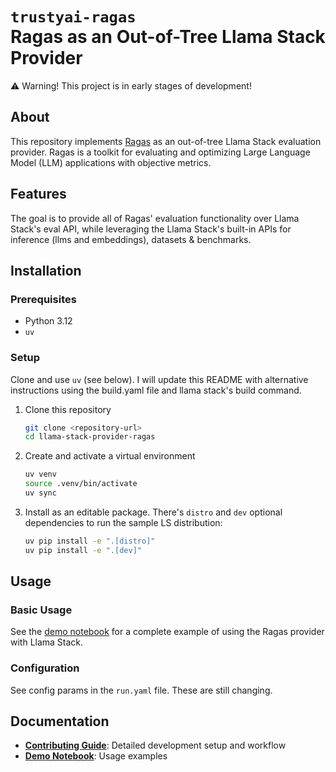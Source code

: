 # `trustyai-ragas` <br> Ragas as an Out-of-Tree Llama Stack Provider

⚠️ Warning! This project is in early stages of development!

## About
This repository implements [Ragas](https://github.com/explodinggradients/ragas) as an out-of-tree Llama Stack evaluation provider. Ragas is a toolkit for evaluating and optimizing Large Language Model (LLM) applications with objective metrics.

## Features
The goal is to provide all of Ragas' evaluation functionality over Llama Stack's eval API, while leveraging the Llama Stack's built-in APIs for inference (llms and embeddings), datasets & benchmarks.

## Installation

### Prerequisites
* Python 3.12
* `uv`

### Setup
Clone and use `uv` (see below). I will update this README with alternative instructions using the build.yaml file and llama stack's build command.


1. Clone this repository
    ```bash
    git clone <repository-url>
    cd llama-stack-provider-ragas
    ```

2. Create and activate a virtual environment
    ```bash
    uv venv 
    source .venv/bin/activate
    uv sync
    ```

3. Install as an editable package. There's `distro` and `dev` optional dependencies to run the sample LS distribution:
    ```bash
    uv pip install -e ".[distro]"
    uv pip install -e ".[dev]"
    ```

## Usage

### Basic Usage
See the [demo notebook](demos/ragas_evaluation_demo.ipynb) for a complete example of using the Ragas provider with Llama Stack.

### Configuration

See config params in the `run.yaml` file. These are still changing.

## Documentation

- **[Contributing Guide](CONTRIBUTING.md)**: Detailed development setup and workflow
- **[Demo Notebook](demos/ragas_evaluation_demo.ipynb)**: Usage examples
